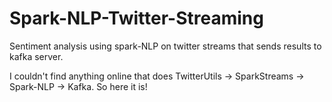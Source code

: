 # Spark-NLP-Twitter-Streaming
Sentiment analysis using spark-NLP on twitter streams that sends results to kafka server.


I couldn't find anything online that does TwitterUtils -> SparkStreams -> Spark-NLP -> Kafka. So here it is!
